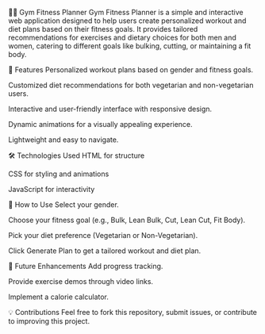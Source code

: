 🏋️‍♂️ Gym Fitness Planner
Gym Fitness Planner is a simple and interactive web application designed to help users create personalized workout and diet plans based on their fitness goals. It provides tailored recommendations for exercises and dietary choices for both men and women, catering to different goals like bulking, cutting, or maintaining a fit body.

🚀 Features
Personalized workout plans based on gender and fitness goals.

Customized diet recommendations for both vegetarian and non-vegetarian users.

Interactive and user-friendly interface with responsive design.

Dynamic animations for a visually appealing experience.

Lightweight and easy to navigate.

🛠️ Technologies Used
HTML for structure

CSS for styling and animations

JavaScript for interactivity

📌 How to Use
Select your gender.

Choose your fitness goal (e.g., Bulk, Lean Bulk, Cut, Lean Cut, Fit Body).

Pick your diet preference (Vegetarian or Non-Vegetarian).

Click Generate Plan to get a tailored workout and diet plan.

🌿 Future Enhancements
Add progress tracking.

Provide exercise demos through video links.

Implement a calorie calculator.

💡 Contributions
Feel free to fork this repository, submit issues, or contribute to improving this project.

